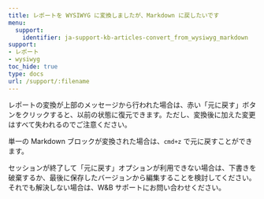 ```yaml
---
title: レポートを WYSIWYG に変換しましたが、Markdown に戻したいです
menu:
  support:
    identifier: ja-support-kb-articles-convert_from_wysiwyg_markdown
support:
- レポート
- wysiwyg
toc_hide: true
type: docs
url: /support/:filename
---
```


レポートの変換が上部のメッセージから行われた場合は、赤い「元に戻す」ボタンをクリックすると、以前の状態に復元できます。ただし、変換後に加えた変更はすべて失われるのでご注意ください。

単一の Markdown ブロックが変換された場合は、`cmd+z` で元に戻すことができます。

セッションが終了して「元に戻す」オプションが利用できない場合は、下書きを破棄するか、最後に保存したバージョンから編集することを検討してください。それでも解決しない場合は、W&B サポートにお問い合わせください。